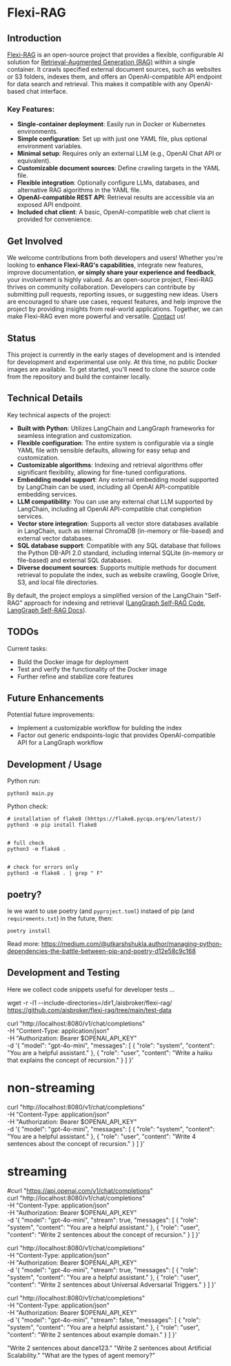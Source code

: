 # Flexi-RAG

## Introduction

[Flexi-RAG](https://github.com/aisbreaker/flexi-rag/) is an open-source project that provides a flexible, configurable AI solution for [Retrieval-Augmented Generation (RAG)](https://en.wikipedia.org/wiki/Retrieval-augmented_generation) within a single container. It crawls specified external document sources, such as websites or S3 folders, indexes them, and offers an OpenAI-compatible API endpoint for data search and retrieval. This makes it compatible with any OpenAI-based chat interface.

### Key Features:
- **Single-container deployment**: Easily run in Docker or Kubernetes environments.
- **Simple configuration**: Set up with just one YAML file, plus optional environment variables.
- **Minimal setup**: Requires only an external LLM (e.g., OpenAI Chat API or equivalent).
- **Customizable document sources**: Define crawling targets in the YAML file.
- **Flexible integration**: Optionally configure LLMs, databases, and alternative RAG algorithms in the YAML file.
- **OpenAI-compatible REST API**: Retrieval results are accessible via an exposed API endpoint.
- **Included chat client**: A basic, OpenAI-compatible web chat client is provided for convenience.


## Get Involved

We welcome contributions from both developers and users! Whether you're looking to **enhance Flexi-RAG's capabilities**, integrate new features, improve documentation, **or simply share your experience and feedback**, your involvement is highly valued. As an open-source project, Flexi-RAG thrives on community collaboration. Developers can contribute by submitting pull requests, reporting issues, or suggesting new ideas. Users are encouraged to share use cases, request features, and help improve the project by providing insights from real-world applications. Together, we can make Flexi-RAG even more powerful and versatile. [Contact](https://aisbreaker.org/contact) us!


## Status

This project is currently in the early stages of development and is intended for development and experimental use only. At this time, no public Docker images are available. To get started, you'll need to clone the source code from the repository and build the container locally.


## Technical Details

Key technical aspects of the project:
- **Built with Python**: Utilizes LangChain and LangGraph frameworks for seamless integration and customization.
- **Flexible configuration**: The entire system is configurable via a single YAML file with sensible defaults, allowing for easy setup and customization.
- **Customizable algorithms**: Indexing and retrieval algorithms offer significant flexibility, allowing for fine-tuned configurations.
- **Embedding model support**: Any external embedding model supported by LangChain can be used, including all OpenAI API-compatible embedding services.
- **LLM compatibility**: You can use any external chat LLM supported by LangChain, including all OpenAI API-compatible chat completion services.
- **Vector store integration**: Supports all vector store databases available in LangChain, such as internal ChromaDB (in-memory or file-based) and external vector databases.
- **SQL database support**: Compatible with any SQL database that follows the Python DB-API 2.0 standard, including internal SQLite (in-memory or file-based) and external SQL databases.
- **Diverse document sources**: Supports multiple methods for document retrieval to populate the index, such as website crawling, Google Drive, S3, and local file directories.

By default, the project employs a simplified version of the LangChain "Self-RAG" approach for indexing and retrieval ([LangGraph Self-RAG Code](https://github.com/langchain-ai/langgraph/blob/main/examples/rag/langgraph_self_rag.ipynb), [LangGraph Self-RAG Docs](https://langchain-ai.github.io/langgraph/tutorials/rag/langgraph_self_rag/)).


## TODOs

Current tasks:
- Build the Docker image for deployment
- Test and verify the functionality of the Docker image
- Further refine and stabilize core features


## Future Enhancements

Potential future improvements:
- Implement a customizable workflow for building the index
- Factor out generic endspoints-logic that provides OpenAI-compatible API for a LangGraph workflow


## Development / Usage

Python run:

    python3 main.py


Python check:

    # installation of flake8 (hhttps://flake8.pycqa.org/en/latest/)
    python3 -m pip install flake8
    
    
    # full check
    python3 -m flake8 .
    
    
    # check for errors only
    python3 -m flake8 . | grep " F"


poetry?
-------

Ie we want to use poetry (and `pyproject.toml`) instaed of pip (and `requirements.txt`) in the future, then:

    poetry install

Read more: https://medium.com/@utkarshshukla.author/managing-python-dependencies-the-battle-between-pip-and-poetry-d12e58c9c168


Development and Testing
-----------------------

Here we collect code snippets useful for developer tests ...


wget -r -l1 --include-directories=/dir1,/aisbroker/flexi-rag/ https://github.com/aisbroker/flexi-rag/tree/main/test-data


curl "http://localhost:8080/v1/chat/completions" \
    -H "Content-Type: application/json" \
    -H "Authorization: Bearer $OPENAI_API_KEY" \
    -d '{
        "model": "gpt-4o-mini",
        "messages": [
            {
                "role": "system",
                "content": "You are a helpful assistant."
            },
            {
                "role": "user",
                "content": "Write a haiku that explains the concept of recursion."
            }
        ]
    }'

 # non-streaming
curl "http://localhost:8080/v1/chat/completions" \
    -H "Content-Type: application/json" \
    -H "Authorization: Bearer $OPENAI_API_KEY" \
    -d '{
        "model": "gpt-4o-mini",
        "messages": [
            {
                "role": "system",
                "content": "You are a helpful assistant."
            },
            {
                "role": "user",
                "content": "Write 4 sentences about the concept of recursion."
            }
        ]
    }'

 # streaming
 #curl "https://api.openai.com/v1/chat/completions" \
curl "http://localhost:8080/v1/chat/completions" \
    -H "Content-Type: application/json" \
    -H "Authorization: Bearer $OPENAI_API_KEY" \
    -d '{
        "model": "gpt-4o-mini",
        "stream": true,
        "messages": [
            {
                "role": "system",
                "content": "You are a helpful assistant."
            },
            {
                "role": "user",
                "content": "Write 2 sentences about the concept of recursion."
            }
        ]
    }'


curl "http://localhost:8080/v1/chat/completions" \
    -H "Content-Type: application/json" \
    -H "Authorization: Bearer $OPENAI_API_KEY" \
    -d '{
        "model": "gpt-4o-mini",
        "stream": true,
        "messages": [
            {
                "role": "system",
                "content": "You are a helpful assistant."
            },
            {
                "role": "user",
                "content": "Write 2 sentences about Universal Adversarial Triggers."
            }
        ]
    }'

curl "http://localhost:8080/v1/chat/completions" \
    -H "Content-Type: application/json" \
    -H "Authorization: Bearer $OPENAI_API_KEY" \
    -d '{
        "model": "gpt-4o-mini",
        "stream": false,
        "messages": [
            {
                "role": "system",
                "content": "You are a helpful assistant."
            },
            {
                "role": "user",
                "content": "Write 2 sentences about example domain."
            }
        ]
    }'

"Write 2 sentences about dance123."
"Write 2 sentences about Artificial Scalability."
"What are the types of agent memory?"

